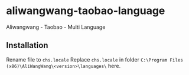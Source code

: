 # aliwangwang-taobao-language
Aliwangwang - Taobao - Multi Language

## Installation

Rename file to `chs.locale` 
Replace `chs.locale` in folder `C:\Program Files (x86)\AliWangWang\<version>\languages\` here.
